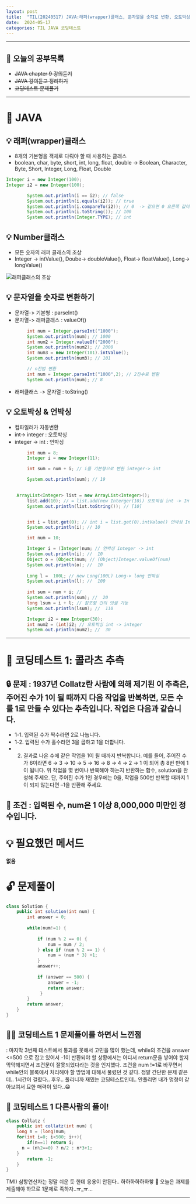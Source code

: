 ```yaml
---
layout: post
title:  "TIL(20240517) JAVA:래퍼(wrapper)클래스, 문자열을 숫자로 변환, 오토박싱과 언박싱; 코딩테스트: 콜라츠 추측;"
date:  2024-05-17
categories: TIL JAVA 코딩테스트
---
```


---------------------------------------------------------------------


## 🙌 오늘의 공부목록
- ~~JAVA chapter 9 강의듣기~~
- ~~JAVA 강의듣고 정리하기~~
- ~~코딩테스트 문제풀기~~

---

# 📌 JAVA

## 💡 래퍼(wrapper)클래스
- 8개의 기본형을 객체로 다뤄야 할 때 사용하는 클래스
- boolean, char, byte, short, int, long, float, double -> Boolean, Character, Byte, Short, Integer, Long, Float, Double

```java
Integer i = new Integer(100);
Integer i2 = new Integer(100);

        System.out.println(i == i2); // false
        System.out.println(i.equals(i2)); // true 
        System.out.println(i.compareTo(i2)); // 0  -> 같으면 0 오른쪽 값이 작으면 양수 오른쪽 값이 크면 음수  
        System.out.println(i.toString()); // 100
        System.out.println(Integer.TYPE); // int
```

## 💡 Number클래스
- 모든 숫자의 래퍼 클래스의 조상
- Integer -> intValue(), Doube-> doubleValue(), Float-> floatValue(), Long-> longValue()

![래퍼클래스의 조상](https://encrypted-tbn0.gstatic.com/images?q=tbn:ANd9GcTn4atu3VT2U6gV_zQERtnbM0rwCPHO_ecoLTMKT51s&s)

## 💡 문자열을 숫자로 변환하기
- 문자열-> 기본형 : parseInt()
- 문자열-> 래퍼클래스 : valueOf()

```java
        int num = Integer.parseInt("1000");
        System.out.println(num); // 1000
        int num2 = Integer.valueOf("2000");
        System.out.println(num2); // 2000
        int num3 = new Integer(101).intValue();
        System.out.println(num3); // 101

        // n진법 변환
        int num = Integer.parseInt("1000",2); // 2진수로 변환
        System.out.println(num); // 8
```
- 래퍼클래스 -> 문자열 : toString()

## 💡 오토박싱 & 언박싱
- 컴파일러가 자동변환
- int-> integer : 오토박싱
- integer -> int : 언박싱

```java
        int num = 8;
        Integer i = new Integer(11);

        int sum = num + i; // i를 기본형으로 변환 integer-> int

        System.out.println(sum); // 19
    
```

```java
    ArrayList<Integer> list = new ArrayList<Integer>();
        list.add(10); // = list.add(new Interger(10)) 오토박싱 int -> Integer 
        System.out.println(list.toString()); // [10]


        int i = list.get(0); // int i = list.get(0).intValue() 언박싱 Integer -> int
        System.out.println(i); // 10
```

```java
        int num = 10;

        Integer i = (Integer)num; // 언박싱 integer -> int
        System.out.println(i); //  10
        Object o = (Object)num; // (Object)Integer.valueOf(num)
        System.out.println(o); //  10        
        
        Long l =  100L; // new Long(100L) Long-> long 언박싱
        System.out.println(l); //  100
        
        int sum = num + i; // 
        System.out.println(sum); //  20
        long lsum = i + l; // 참조형 간의 덧셈 가능
        System.out.println(lsum); //  110 

        Integer i2 = new Integer(30);
        int num2 = (int)i2; // 오토박싱 int -> integer
        System.out.println(num2); //  30
```

---------------------------------------------------------------------

# 📌 코딩테스트 1: 콜라츠 추측

## 🔒 문제 : 1937년 Collatz란 사람에 의해 제기된 이 추측은, 주어진 수가 1이 될 때까지 다음 작업을 반복하면, 모든 수를 1로 만들 수 있다는 추측입니다. 작업은 다음과 같습니다.

- 1-1. 입력된 수가 짝수라면 2로 나눕니다. 
- 1-2. 입력된 수가 홀수라면 3을 곱하고 1을 더합니다. 
- 2. 결과로 나온 수에 같은 작업을 1이 될 때까지 반복합니다. 예를 들어, 주어진 수가 6이라면 6 → 3 → 10 → 5 → 16 → 8 → 4 → 2 → 1 이 되어 총 8번 만에 1이 됩니다. 위 작업을 몇 번이나 반복해야 하는지 반환하는 함수, solution을 완성해 주세요. 단, 주어진 수가 1인 경우에는 0을, 작업을 500번 반복할 때까지 1이 되지 않는다면 –1을 반환해 주세요.

## 🚫 조건 : 입력된 수, num은 1 이상 8,000,000 미만인 정수입니다.


# 💡 필요했던 메서드
**없음**

# 🔓 문제풀이
```java
class Solution {
    public int solution(int num) {
        int answer = 0;
        
        while(num!=1) {
            
            if (num % 2 == 0) {
                num = num / 2;
            } else if (num % 2 == 1) {
                num = (num * 3) +1;
            }
            answer++;
            
            if (answer == 500) {
                answer = -1;
                return answer;
             }
        } 
        return answer; 
    }              
}
```

## 🤷‍♀️ 코딩테스트 1 문제풀이를 하면서 느낀점
: 마지막 3번째 테스트에서 통과를 못해서 고민을 많이 했는데,
while의 조건을 answer <=500 으로 잡고 있어서 -1이 반환되야 할 상황에서는
어디서 return문을 넣어야 할지 막막해지면서 조건문이 잘못되었다라는 것을 인지했다.
조건을 num !=1로 바꾸면서 while안의 블록에서 처리해야 할 방법에 대해서 풀렸던 것 같다.
정말 간단한 문제 같은데.. 1시간이 걸렸다.. 후우.. 풀리니까 재밌는 코딩테스트인데..
안풀리면 내가 멍청이 같아보여서 묘한 매력이 있다..😁

## 🎈 코딩테스트 1 다른사람의 풀이! 

```java
class Collatz {
    public int collatz(int num) {
    long n = (long)num;
    for(int i=0; i<500; i++){
        if(n==1) return i; 
      n = (n%2==0) ? n/2 : n*3+1;
    }
        return -1;
    }
}
```

TMI) 삼항연산자는 정말 쉬운 듯 한데 응용이 안된다.. 하하하하하하핳 🤣
오늘은 과제를 제출해야 하므로 1문제로 족하자..ㅠ_ㅠ...

--------------------------------------------------------------

